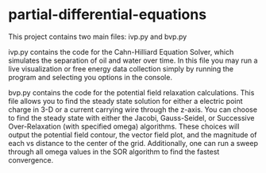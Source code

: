 # partial-differential-equations
 
This project contains two main files: ivp.py and bvp.py

ivp.py contains the code for the Cahn-Hilliard Equation Solver, which simulates the separation of oil and water over time.
    In this file you may run a live visualization or free energy data collection simply by running the program and selecting you options in the console.

bvp.py contains the code for the potential field relaxation calculations.
    This file allows you to find the steady state solution for either a electric point charge in 3-D or a current carrying wire through the z-axis.
    You can choose to find the steady state with either the Jacobi, Gauss-Seidel, or Successive Over-Relaxation (with specified omega) algorithms.
    These choices will output the potential field contour, the vector field plot, and the magnitude of each vs distance to the center of the grid.
    Additionally, one can run a sweep through all omega values in the SOR algorithm to find the fastest convergence.